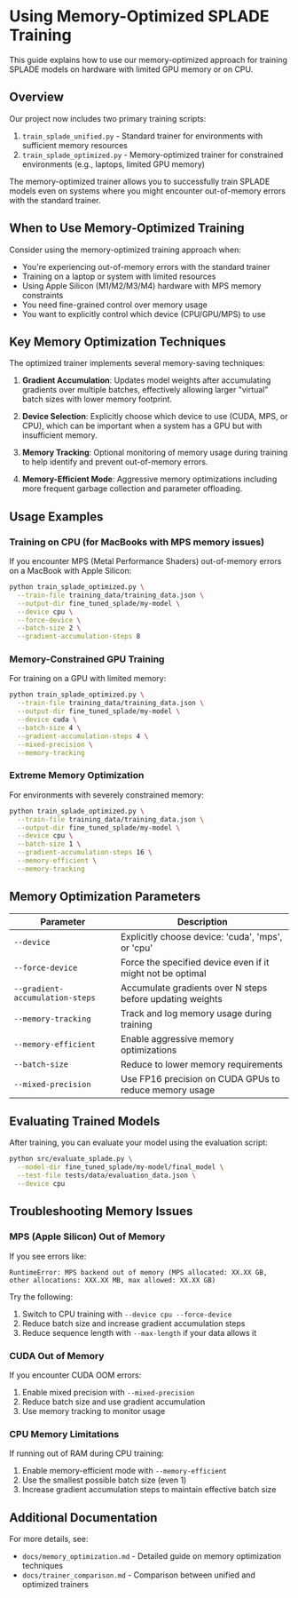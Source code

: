 # Using Memory-Optimized SPLADE Training

This guide explains how to use our memory-optimized approach for training SPLADE models on hardware with limited GPU memory or on CPU.

## Overview

Our project now includes two primary training scripts:

1. `train_splade_unified.py` - Standard trainer for environments with sufficient memory resources
2. `train_splade_optimized.py` - Memory-optimized trainer for constrained environments (e.g., laptops, limited GPU memory)

The memory-optimized trainer allows you to successfully train SPLADE models even on systems where you might encounter out-of-memory errors with the standard trainer.

## When to Use Memory-Optimized Training

Consider using the memory-optimized training approach when:

- You're experiencing out-of-memory errors with the standard trainer
- Training on a laptop or system with limited resources
- Using Apple Silicon (M1/M2/M3/M4) hardware with MPS memory constraints
- You need fine-grained control over memory usage
- You want to explicitly control which device (CPU/GPU/MPS) to use

## Key Memory Optimization Techniques

The optimized trainer implements several memory-saving techniques:

1. **Gradient Accumulation**: Updates model weights after accumulating gradients over multiple batches, effectively allowing larger "virtual" batch sizes with lower memory footprint.

2. **Device Selection**: Explicitly choose which device to use (CUDA, MPS, or CPU), which can be important when a system has a GPU but with insufficient memory.

3. **Memory Tracking**: Optional monitoring of memory usage during training to help identify and prevent out-of-memory errors.

4. **Memory-Efficient Mode**: Aggressive memory optimizations including more frequent garbage collection and parameter offloading.

## Usage Examples

### Training on CPU (for MacBooks with MPS memory issues)

If you encounter MPS (Metal Performance Shaders) out-of-memory errors on a MacBook with Apple Silicon:

```bash
python train_splade_optimized.py \
  --train-file training_data/training_data.json \
  --output-dir fine_tuned_splade/my-model \
  --device cpu \
  --force-device \
  --batch-size 2 \
  --gradient-accumulation-steps 8
```

### Memory-Constrained GPU Training

For training on a GPU with limited memory:

```bash
python train_splade_optimized.py \
  --train-file training_data/training_data.json \
  --output-dir fine_tuned_splade/my-model \
  --device cuda \
  --batch-size 4 \
  --gradient-accumulation-steps 4 \
  --mixed-precision \
  --memory-tracking
```

### Extreme Memory Optimization

For environments with severely constrained memory:

```bash
python train_splade_optimized.py \
  --train-file training_data/training_data.json \
  --output-dir fine_tuned_splade/my-model \
  --device cpu \
  --batch-size 1 \
  --gradient-accumulation-steps 16 \
  --memory-efficient \
  --memory-tracking
```

## Memory Optimization Parameters

| Parameter | Description |
|-----------|-------------|
| `--device` | Explicitly choose device: 'cuda', 'mps', or 'cpu' |
| `--force-device` | Force the specified device even if it might not be optimal |
| `--gradient-accumulation-steps` | Accumulate gradients over N steps before updating weights |
| `--memory-tracking` | Track and log memory usage during training |
| `--memory-efficient` | Enable aggressive memory optimizations |
| `--batch-size` | Reduce to lower memory requirements |
| `--mixed-precision` | Use FP16 precision on CUDA GPUs to reduce memory usage |

## Evaluating Trained Models

After training, you can evaluate your model using the evaluation script:

```bash
python src/evaluate_splade.py \
  --model-dir fine_tuned_splade/my-model/final_model \
  --test-file tests/data/evaluation_data.json \
  --device cpu
```

## Troubleshooting Memory Issues

### MPS (Apple Silicon) Out of Memory

If you see errors like:

```
RuntimeError: MPS backend out of memory (MPS allocated: XX.XX GB, other allocations: XXX.XX MB, max allowed: XX.XX GB)
```

Try the following:

1. Switch to CPU training with `--device cpu --force-device`
2. Reduce batch size and increase gradient accumulation steps
3. Reduce sequence length with `--max-length` if your data allows it

### CUDA Out of Memory

If you encounter CUDA OOM errors:

1. Enable mixed precision with `--mixed-precision`
2. Reduce batch size and use gradient accumulation
3. Use memory tracking to monitor usage

### CPU Memory Limitations

If running out of RAM during CPU training:

1. Enable memory-efficient mode with `--memory-efficient`
2. Use the smallest possible batch size (even 1)
3. Increase gradient accumulation steps to maintain effective batch size

## Additional Documentation

For more details, see:
- `docs/memory_optimization.md` - Detailed guide on memory optimization techniques
- `docs/trainer_comparison.md` - Comparison between unified and optimized trainers
